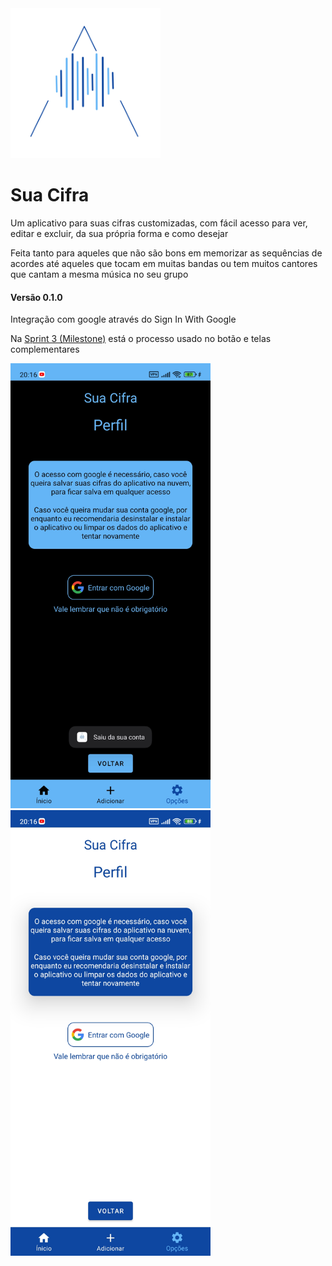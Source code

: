 <img src="/.github/suaCifraLogo1920.png" width="240" alt="Sua Cifra Logo"/>

# Sua Cifra

Um aplicativo para suas cifras customizadas, com fácil acesso para ver, editar e excluir, da sua própria forma e como desejar

Feita tanto para aqueles que não são bons em memorizar as sequências de acordes até aqueles que tocam em muitas bandas ou tem muitos cantores que cantam a mesma música no seu grupo

#### Versão 0.1.0

Integração com google através do Sign In With Google

Na [Sprint 3 (Milestone)](https://github.com/VictorS8/SuaCifra/milestone/4) está o processo usado no botão e telas complementares



<img src="/.github/signInWithGoogleDark_br.com.suacifra.jpg" width="320" alt="Sign In With Google Screen with its button in dark mode"/>

<img src="/.github/signInWithGoogleLight_br.com.suacifra.jpg" width="320" alt="Sign In With Google Screen with its button in light mode"/>